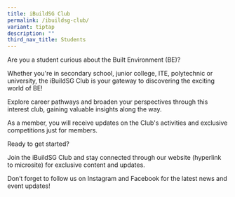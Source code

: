 ```yaml
---
title: iBuildSG Club
permalink: /ibuildsg-club/
variant: tiptap
description: ""
third_nav_title: Students
---
```

<p></p>
<p>Are you a student curious about the Built Environment (BE)?</p>
<p>Whether you're in secondary school, junior college, ITE, polytechnic or
university, the iBuildSG Club is your gateway to discovering the exciting
world of BE!</p>
<p>Explore career pathways and broaden your perspectives through this interest
club, gaining valuable insights along the way.</p>
<p>As a member, you will receive updates on the Club's activities and exclusive
competitions just for members.</p>
<p>Ready to get started?</p>
<p>Join the iBuildSG Club and stay connected through our website (hyperlink
to microsite) for exclusive content and updates.</p>
<p>Don’t forget to follow us on Instagram and Facebook for the latest news
and event updates!</p>